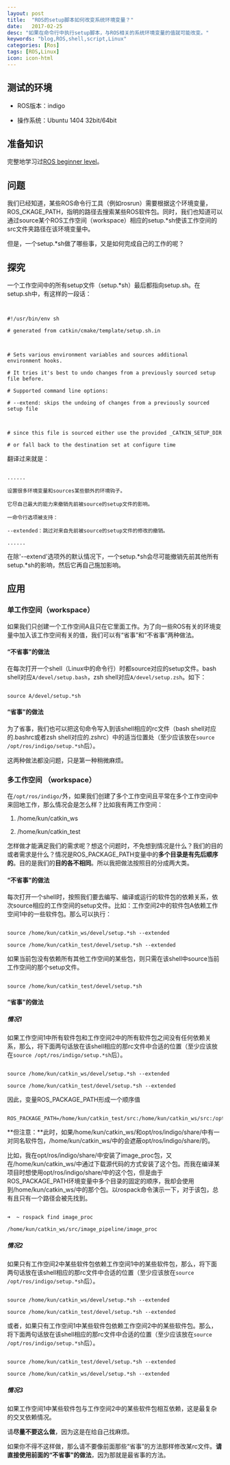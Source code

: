 ```yaml
---
layout: post
title:  "ROS的setup脚本如何改变系统环境变量？"
date:   2017-02-25
desc: "如果在命令行中执行setup脚本，与ROS相关的系统环境变量的值就可能改变。"
keywords: "blog,ROS,shell,script,Linux"
categories: [Ros]
tags: [ROS,Linux]
icon: icon-html
---
```


## 测试的环境

- ROS版本：indigo

- 操作系统：Ubuntu 1404 32bit/64bit

## 准备知识

完整地学习过[ROS beginner level](http://wiki.ros.org/ROS/Tutorials#Beginner_Level)。

## 问题

我们已经知道，某些ROS命令行工具（例如rosrun）需要根据这个环境变量，ROS\_CKAGE\_PATH，指明的路径去搜索某些ROS软件包。同时，我们也知道可以通过source某个ROS工作空间（workspace）相应的setup.\*sh使该工作空间的src文件夹路径在该环境变量中。

但是，一个setup.\*sh做了哪些事，又是如何完成自己的工作的呢？



## 探究

一个工作空间中的所有setup文件（setup.\*sh）最后都指向setup.sh。在setup.sh中，有这样的一段话：

```


#!/usr/bin/env sh

# generated from catkin/cmake/template/setup.sh.in



# Sets various environment variables and sources additional environment hooks.

# It tries it's best to undo changes from a previously sourced setup file before.

# Supported command line options:

# --extend: skips the undoing of changes from a previously sourced setup file



# since this file is sourced either use the provided _CATKIN_SETUP_DIR

# or fall back to the destination set at configure time

```

翻译过来就是：

```

......

设置很多环境变量和sources某些额外的环境钩子。

它尽自己最大的能力来撤销先前被source的setup文件的影响。

一命令行选项被支持：

--extended：跳过对来自先前被source的setup文件的修改的撤销。

......

```

在除'--extend'选项外的默认情况下，一个setup.\*sh会尽可能撤销先前其他所有setup.\*sh的影响，然后它再自己施加影响。

## 应用

### 单工作空间（workspace）

如果我们只创建一个工作空间A且只在它里面工作。为了向一些ROS有关的环境变量中加入该工作空间有关的值，我们可以有“省事”和“不省事”两种做法。

#### “不省事”的做法

在每次打开一个shell（Linux中的命令行）时都source对应的setup文件。bash shell对应`A/devel/setup.bash`，zsh shell对应`A/devel/setup.zsh`。如下：

```

source A/devel/setup.*sh

```

#### “省事”的做法

 为了省事，我们也可以把这句命令写入到该shell相应的rc文件（bash shell对应的.bashrc或者zsh shell对应的.zshrc）中的适当位置处（至少应该放在`source /opt/ros/indigo/setup.*sh`后）。



这两种做法都没问题，只是第一种稍微麻烦。

### 多工作空间 （workspace）

在`/opt/ros/indigo/`外，如果我们创建了多个工作空间且平常在多个工作空间中来回地工作，那么情况会是怎么样？比如我有两工作空间：

1. /home/kun/catkin_ws

2. /home/kun/catkin_test



怎样做才能满足我们的需求呢？想这个问题时，不免想到情况是什么？我们的目的或者需求是什么？情况是ROS\_PACKAGE\_PATH变量中的**多个目录是有先后顺序的**。目的是我们的**目的各不相同**。所以我把做法按照目的分成两大类。

#### “不省事”的做法

每次打开一个shell时，按照我们要去编写、编译或运行的软件包的依赖关系，依次source相应的工作空间的setup文件。比如：工作空间2中的软件包A依赖工作空间1中的一些软件包。那么可以执行：

```

source /home/kun/catkin_ws/devel/setup.*sh --extended

source /home/kun/catkin_test/devel/setup.*sh --extended

```

如果当前包没有依赖所有其他工作空间的某些包，则只需在该shell中source当前工作空间的那个setup文件。

```

source /home/kun/catkin_test/devel/setup.*sh

```

#### “省事”的做法

##### 情况1

如果工作空间1中所有软件包和工作空间2中的所有软件包之间没有任何依赖关系，那么，将下面两句话放在该shell相应的那rc文件中合适的位置（至少应该放在`source /opt/ros/indigo/setup.*sh`后）。


```

source /home/kun/catkin_ws/devel/setup.*sh --extended

source /home/kun/catkin_test/devel/setup.*sh --extended

```

因此，变量ROS\_PACKAGE\_PATH形成一个顺序值

```

ROS_PACKAGE_PATH=/home/kun/catkin_test/src:/home/kun/catkin_ws/src:/opt/ros/indigo/share:/opt/ros/indigo/stacks

```

**但注意：**此时，如果/home/kun/catkin_ws/和opt/ros/indigo/share/中有一对同名软件包，/home/kun/catkin_ws/中的会遮蔽opt/ros/indigo/share/的。

比如，我在opt/ros/indigo/share/中安装了image_proc包，又在/home/kun/catkin_ws/中通过下载源代码的方式安装了这个包。而我在编译某项目时想使用opt/ros/indigo/share/中的这个包，但是由于ROS_PACKAGE_PATH环境变量中多个目录的固定的顺序，我却会使用到/home/kun/catkin_ws/中的那个包。以rospack命令演示一下，对于该包，总有且只有一个路径会被先找到。

```

➜  ~ rospack find image_proc

/home/kun/catkin_ws/src/image_pipeline/image_proc

```

##### 情况2

如果只有工作空间2中某些软件包依赖工作空间1中的某些软件包，那么，将下面两句话放在该shell相应的那rc文件中合适的位置（至少应该放在`source /opt/ros/indigo/setup.*sh`后）。

```

source /home/kun/catkin_ws/devel/setup.*sh --extended

source /home/kun/catkin_test/devel/setup.*sh --extended

```


或者，如果只有工作空间1中某些软件包依赖工作空间2中的某些软件包。那么，将下面两句话放在该shell相应的那rc文件中合适的位置（至少应该放在`source /opt/ros/indigo/setup.*sh`后）。

```

source /home/kun/catkin_test/devel/setup.*sh --extended

source /home/kun/catkin_ws/devel/setup.*sh --extended

```

##### 情况3

如果工作空间1中某些软件包与工作空间2中的某些软件包相互依赖，这是最复杂的交叉依赖情况。

请**尽量不要这么做**，因为这是在给自己找麻烦。

如果你不得不这样做，那么请不要像前面那些“省事”的方法那样修改某rc文件。**请直接使用前面的“不省事”的做法**，因为那就是最省事的方法。
